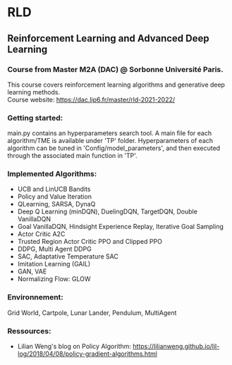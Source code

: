 # RLD
## Reinforcement Learning and Advanced Deep Learning

### Course from Master M2A (DAC) @ Sorbonne Université Paris.
This course covers reinforcement learning algorithms and generative deep learning methods.  
Course website: https://dac.lip6.fr/master/rld-2021-2022/

### Getting started:
main.py contains an hyperparameters search tool. A main file for each algorithm/TME is available under 'TP' folder.
Hyperparameters of each algorithm can be tuned in 'Config/model_parameters', and then executed through the associated main function in 'TP'.

### Implemented Algorithms:
- UCB and LinUCB Bandits
- Policy and Value Iteration 
- QLearning, SARSA, DynaQ
- Deep Q Learning (minDQN), DuelingDQN, TargetDQN, Double VanillaDQN
- Goal VanillaDQN, Hindsight Experience Replay, Iterative Goal Sampling
- Actor Critic A2C
- Trusted Region Actor Critic PPO and Clipped PPO
- DDPG, Multi Agent DDPG
- SAC, Adaptative Temperature SAC
- Imitation Learning (GAIL)
- GAN, VAE
- Normalizing Flow: GLOW

### Environnement:
Grid World, Cartpole, Lunar Lander, Pendulum, MultiAgent
    
### Ressources:
- Lilian Weng's blog on Policy Algorithm: https://lilianweng.github.io/lil-log/2018/04/08/policy-gradient-algorithms.html 
